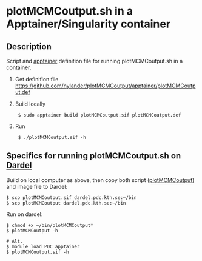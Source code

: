 # plotMCMCoutput.sh in a Apptainer/Singularity container

## Description

Script and [apptainer](https://apptainer.org/) definition file for running
plotMCMCoutput.sh in a container.

1. Get definifion file
<https://github.com/nylander/plotMCMCoutput/apptainer/plotMCMCoutput.def>

2. Build locally

        $ sudo apptainer build plotMCMCoutput.sif plotMCMCoutput.def

3. Run

        $ ./plotMCMCoutput.sif -h

## Specifics for running plotMCMCoutput.sh on [Dardel](https://www.pdc.kth.se/hpc-services/computing-systems/dardel-hpc-system)

Build on local computer as above, then copy both script
([plotMCMCoutput](https://github.com/nylander/plotMCMCoutput/apptainer/plotMCMCoutput))
and image file to Dardel:

    $ scp plotMCMCoutput.sif dardel.pdc.kth.se:~/bin
    $ scp plotMCMCoutput dardel.pdc.kth.se:~/bin

Run on dardel:

    $ chmod +x ~/bin/plotMCMCoutput*
    $ plotMCMCoutput -h

    # Alt.
    $ module load PDC apptainer
    $ plotMCMCoutput.sif -h
